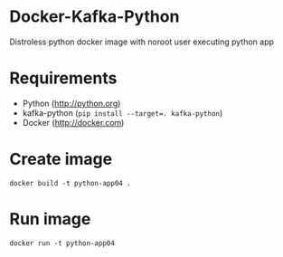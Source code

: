 # Docker-Kafka-Python

Distroless python docker image with noroot user executing python app



# Requirements

- Python (http://python.org)
- kafka-python (```pip install --target=. kafka-python```)
- Docker (http://docker.com)


# Create image
```
docker build -t python-app04 .
```
# Run image
```
docker run -t python-app04
```
